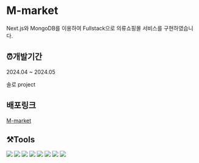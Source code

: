 # M-market
Next.js와 MongoDB를 이용하여 Fullstack으로 의류쇼핑몰 서비스를 구현하였습니다.

## ⏰개발기간
2024.04 ~ 2024.05

솔로 project

## 배포링크
[M-market](https://m-market-ts.vercel.app/)

## ⚒️Tools
<div>
  <img src="https://img.shields.io/badge/mongoDB-47A248?style=for-the-badge&logo=MongoDB&logoColor=white">
  <img src="https://img.shields.io/badge/react-61DAFB?style=for-the-badge&logo=react&logoColor=black"> 
  <img src="https://img.shields.io/badge/html5-E34F26?style=for-the-badge&logo=html5&logoColor=white">
  <img src="https://img.shields.io/badge/css-1572B6?style=for-the-badge&logo=css3&logoColor=white">
 <img src="https://img.shields.io/badge/typescript-3178C6?style=for-the-badge&logo=typescript&logoColor=white">
   <img src="https://img.shields.io/badge/next.js-000000?style=for-the-badge&logo=nextdotjs&logoColor=white"> 
   <img src="https://img.shields.io/badge/Reduxtoolkit-764ABC?style=for-the-badge&logo=Redux&logoColor=white"> 
      <img src="https://img.shields.io/badge/Vercel-000000?style=for-the-badge&logo=vercel&logoColor=white"> 
      </div>

